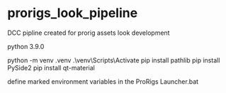 # prorigs_look_pipeline
DCC pipline created for prorig assets look development

python 3.9.0

python -m venv .venv
.\venv\Scripts\Activate
pip install pathlib
pip install PySide2
pip install qt-material

define marked environment variables in the ProRigs Launcher.bat